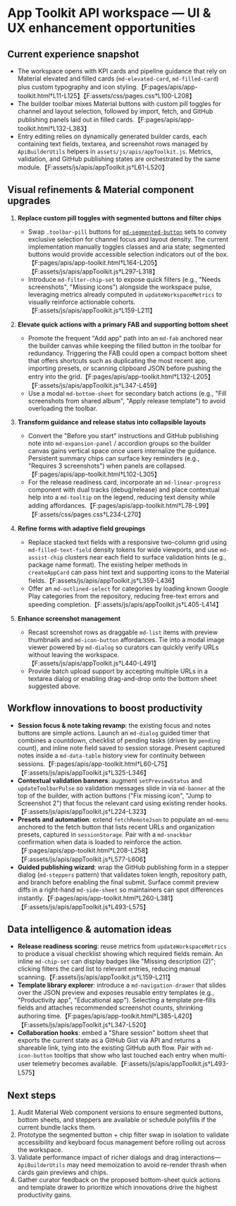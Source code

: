 # App Toolkit API workspace — UI & UX enhancement opportunities

## Current experience snapshot
- The workspace opens with KPI cards and pipeline guidance that rely on Material elevated and filled cards (`md-elevated-card`, `md-filled-card`) plus custom typography and icon styling.【F:pages/apis/app-toolkit.html†L11-L125】【F:assets/css/pages.css†L100-L208】
- The builder toolbar mixes Material buttons with custom pill toggles for channel and layout selection, followed by import, fetch, and GitHub publishing panels laid out in filled cards.【F:pages/apis/app-toolkit.html†L132-L383】
- Entry editing relies on dynamically generated builder cards, each containing text fields, textarea, and screenshot rows managed by `ApiBuilderUtils` helpers in `assets/js/apis/appToolkit.js`. Metrics, validation, and GitHub publishing states are orchestrated by the same module.【F:assets/js/apis/appToolkit.js†L61-L520】

## Visual refinements & Material component upgrades
1. **Replace custom pill toggles with segmented buttons and filter chips**
   - Swap `.toolbar-pill` buttons for [`md-segmented-button`](https://m3.material.io/components/segmented-buttons/overview) sets to convey exclusive selection for channel focus and layout density. The current implementation manually toggles classes and aria state; segmented buttons would provide accessible selection indicators out of the box.【F:pages/apis/app-toolkit.html†L164-L205】【F:assets/js/apis/appToolkit.js†L297-L318】
   - Introduce `md-filter-chip-set` to expose quick filters (e.g., "Needs screenshots", "Missing icons") alongside the workspace pulse, leveraging metrics already computed in `updateWorkspaceMetrics` to visually reinforce actionable cohorts.【F:assets/js/apis/appToolkit.js†L159-L211】

2. **Elevate quick actions with a primary FAB and supporting bottom sheet**
   - Promote the frequent "Add app" path into an `md-fab` anchored near the builder canvas while keeping the filled button in the toolbar for redundancy. Triggering the FAB could open a compact bottom sheet that offers shortcuts such as duplicating the most recent app, importing presets, or scanning clipboard JSON before pushing the entry into the grid.【F:pages/apis/app-toolkit.html†L132-L205】【F:assets/js/apis/appToolkit.js†L347-L459】
   - Use a modal `md-bottom-sheet` for secondary batch actions (e.g., "Fill screenshots from shared album", "Apply release template") to avoid overloading the toolbar.

3. **Transform guidance and release status into collapsible layouts**
   - Convert the "Before you start" instructions and GitHub publishing note into `md-expansion-panel` / accordion groups so the builder canvas gains vertical space once users internalize the guidance. Persistent summary chips can surface key reminders (e.g., "Requires 3 screenshots") when panels are collapsed.【F:pages/apis/app-toolkit.html†L102-L305】
   - For the release readiness card, incorporate an `md-linear-progress` component with dual tracks (debug/release) and place contextual help into a `md-tooltip` on the legend, reducing text density while adding affordances.【F:pages/apis/app-toolkit.html†L78-L99】【F:assets/css/pages.css†L234-L270】

4. **Refine forms with adaptive field groupings**
   - Replace stacked text fields with a responsive two-column grid using `md-filled-text-field` density tokens for wide viewports, and use `md-assist-chip` clusters near each field to surface validation hints (e.g., package name format). The existing helper methods in `createAppCard` can pass hint text and supporting icons to the Material fields.【F:assets/js/apis/appToolkit.js†L359-L436】
   - Offer an `md-outlined-select` for categories by loading known Google Play categories from the repository, reducing free-text errors and speeding completion.【F:assets/js/apis/appToolkit.js†L405-L414】

5. **Enhance screenshot management**
   - Recast screenshot rows as draggable `md-list` items with preview thumbnails and `md-icon-button` affordances. Tie into a modal image viewer powered by `md-dialog` so curators can quickly verify URLs without leaving the workspace.【F:assets/js/apis/appToolkit.js†L440-L491】
   - Provide batch upload support by accepting multiple URLs in a textarea dialog or enabling drag-and-drop onto the bottom sheet suggested above.

## Workflow innovations to boost productivity
- **Session focus & note taking revamp**: the existing focus and notes buttons are simple actions. Launch an `md-dialog` guided timer that combines a countdown, checklist of pending tasks (driven by `pending` count), and inline note field saved to session storage. Present captured notes inside a `md-data-table` history view for continuity between sessions.【F:pages/apis/app-toolkit.html†L60-L75】【F:assets/js/apis/appToolkit.js†L325-L346】
- **Contextual validation banners**: augment `setPreviewStatus` and `updateToolbarPulse` so validation messages slide in via `md-banner` at the top of the builder, with action buttons ("Fix missing icon", "Jump to Screenshot 2") that focus the relevant card using existing render hooks.【F:assets/js/apis/appToolkit.js†L224-L323】
- **Presets and automation**: extend `fetchRemoteJson` to populate an `md-menu` anchored to the fetch button that lists recent URLs and organization presets, captured in `sessionStorage`. Pair with a `md-snackbar` confirmation when data is loaded to reinforce the action.【F:pages/apis/app-toolkit.html†L208-L258】【F:assets/js/apis/appToolkit.js†L577-L606】
- **Guided publishing wizard**: wrap the GitHub publishing form in a stepper dialog (`md-steppers` pattern) that validates token length, repository path, and branch before enabling the final submit. Surface commit preview diffs in a right-hand `md-side-sheet` so maintainers can spot differences instantly.【F:pages/apis/app-toolkit.html†L260-L381】【F:assets/js/apis/appToolkit.js†L493-L575】

## Data intelligence & automation ideas
- **Release readiness scoring**: reuse metrics from `updateWorkspaceMetrics` to produce a visual checklist showing which required fields remain. An inline `md-chip-set` can display badges like "Missing description (2)"; clicking filters the card list to relevant entries, reducing manual scanning.【F:assets/js/apis/appToolkit.js†L159-L211】
- **Template library explorer**: introduce a `md-navigation-drawer` that slides over the JSON preview and exposes reusable entry templates (e.g., "Productivity app", "Educational app"). Selecting a template pre-fills fields and attaches recommended screenshot counts, shrinking authoring time.【F:pages/apis/app-toolkit.html†L385-L420】【F:assets/js/apis/appToolkit.js†L347-L520】
- **Collaboration hooks**: embed a "Share session" bottom sheet that exports the current state as a GitHub Gist via API and returns a shareable link, tying into the existing GitHub auth flow. Pair with `md-icon-button` tooltips that show who last touched each entry when multi-user telemetry becomes available.【F:assets/js/apis/appToolkit.js†L493-L575】

## Next steps
1. Audit Material Web component versions to ensure segmented buttons, bottom sheets, and steppers are available or schedule polyfills if the current bundle lacks them.
2. Prototype the segmented button + chip filter swap in isolation to validate accessibility and keyboard focus management before rolling out across the workspace.
3. Validate performance impact of richer dialogs and drag interactions—`ApiBuilderUtils` may need memoization to avoid re-render thrash when cards gain previews and chips.
4. Gather curator feedback on the proposed bottom-sheet quick actions and template drawer to prioritize which innovations drive the highest productivity gains.
